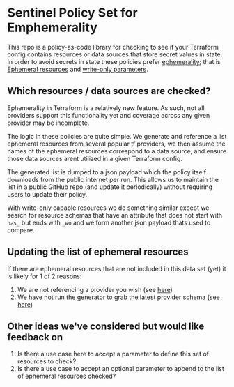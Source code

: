 # Sentinel Policy Set for Emphemerality

This repo is a policy-as-code library for checking to see if your Terraform config contains resources or data sources that store secret values in state. In order to avoid secrets in state these policies prefer [ephemerality](https://www.hashicorp.com/en/blog/ephemeral-values-in-terraform); that is [Ephemeral resources](https://developer.hashicorp.com/terraform/language/resources/ephemeral) and [write-only parameters](https://developer.hashicorp.com/terraform/language/resources/ephemeral/write-only).

## Which resources / data sources are checked?

Ephemerality in Terraform is a relatively new feature. As such, not all providers support this functionality yet and coverage across any given provider may be incomplete. 

The logic in these policies are quite simple. We generate and reference a list ephemeral resources from several popular tf providers, we then assume the names of the ephemeral resources correspond to a data source, and ensure those data sources arent utilized in a given Terraform config. 

The generated list is dumped to a json payload which the policy itself downloads from the public internet per run. This allows us to maintain the list in a public GitHub repo (and update it periodically) without requiring users to update their policy.

With write-only capable resources we do something similar except we search for resource schemas that have an attribute that does not start with `has_` but ends with `_wo` and we form another json payload thats used to compare.

## Updating the list of ephemeral resources

If there are ephemeral resources that are not included in this data set (yet) it is likely for 1 of 2 reasons:
1. We are not referencing a provider you wish (see [here](https://github.com/drewmullen/policy-library-tfe-terraform/blob/main/generators/ephemeral_resources/providers.tf))
1. We have not run the generator to grab the latest provider schema (see [here](https://github.com/drewmullen/policy-library-tfe-terraform/tree/main/data))


## Other ideas we've considered but would like feedback on

1. Is there a use case here to accept a parameter to define this set of resources to check?
1. Is there a use case to accept an optional parameter to append to the list of ephemeral resources checked?